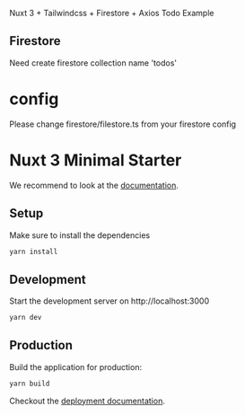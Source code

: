 Nuxt 3 + Tailwindcss + Firestore + Axios Todo Example

## Firestore

Need create firestore collection name 'todos'
 
# config
Please change firestore/filestore.ts from your firestore config

# Nuxt 3 Minimal Starter

We recommend to look at the [documentation](https://v3.nuxtjs.org).

## Setup

Make sure to install the dependencies

```bash
yarn install
```

## Development

Start the development server on http://localhost:3000

```bash
yarn dev
```

## Production

Build the application for production:

```bash
yarn build
```

Checkout the [deployment documentation](https://v3.nuxtjs.org/docs/deployment).
